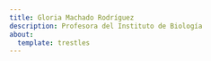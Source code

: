 ```yaml
---
title: Gloria Machado Rodríguez
description: Profesora del Instituto de Biología
about:
  template: trestles
---
```


